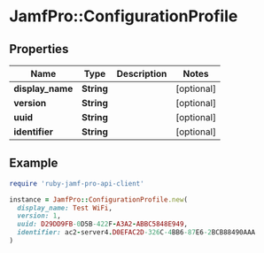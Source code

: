 # JamfPro::ConfigurationProfile

## Properties

| Name | Type | Description | Notes |
| ---- | ---- | ----------- | ----- |
| **display_name** | **String** |  | [optional] |
| **version** | **String** |  | [optional] |
| **uuid** | **String** |  | [optional] |
| **identifier** | **String** |  | [optional] |

## Example

```ruby
require 'ruby-jamf-pro-api-client'

instance = JamfPro::ConfigurationProfile.new(
  display_name: Test WiFi,
  version: 1,
  uuid: D29DD9FB-0D5B-422F-A3A2-ABBC5848E949,
  identifier: ac2-server4.D0EFAC2D-326C-4BB6-87E6-2BCB88490AAA
)
```

